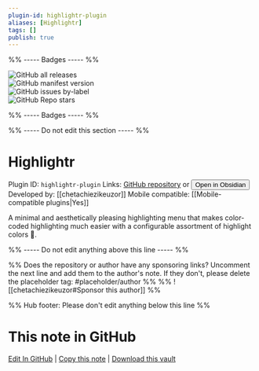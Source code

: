 ```yaml
---
plugin-id: highlightr-plugin
aliases: [Highlightr]
tags: []
publish: true
---
```


%% ----- Badges ----- %%

![GitHub all releases](https://img.shields.io/github/downloads/chetachiezikeuzor/Highlightr-Plugin/total?color=573E7A&logo=github&style=for-the-badge)  
![GitHub manifest version](https://img.shields.io/github/manifest-json/v/chetachiezikeuzor/Highlightr-Plugin?color=573E7A&logo=github&style=for-the-badge)  
![GitHub issues by-label](https://img.shields.io/github/issues/chetachiezikeuzor/Highlightr-Plugin/help%20wanted?color=573E7A&logo=github&style=for-the-badge)  
![GitHub Repo stars](https://img.shields.io/github/stars/chetachiezikeuzor/Highlightr-Plugin?color=573E7A&logo=github&style=for-the-badge)

%% ----- Badges ----- %%

%% ----- Do not edit this section ----- %%

# Highlightr

Plugin ID: `highlightr-plugin`
Links: [GitHub repository](https://github.com/chetachiezikeuzor/Highlightr-Plugin) or [<button id=HH>Open in Obsidian</button>](obsidian://show-plugin?id=highlightr-plugin)
Developed by: [[chetachiezikeuzor]]
Mobile compatible: [[Mobile-compatible plugins|Yes]]

A minimal and aesthetically pleasing highlighting menu that makes color-coded highlighting much easier with a configurable assortment of highlight colors 🎨.

%% ----- Do not edit anything above this line ----- %%

%% Does the repository or author have any sponsoring links? Uncomment the next line and add them to the author's note. If they don't, please delete the placeholder tag: #placeholder/author %%
%% ![[chetachiezikeuzor#Sponsor this author]] %%

%% Hub footer: Please don't edit anything below this line %%

# This note in GitHub

<span class="git-footer">[Edit In GitHub](https://github.dev/obsidian-community/obsidian-hub/blob/main/02%20-%20Community%20Expansions/02.05%20All%20Community%20Expansions/Plugins/highlightr-plugin.md "git-hub-edit-note") | [Copy this note](https://raw.githubusercontent.com/obsidian-community/obsidian-hub/main/02%20-%20Community%20Expansions/02.05%20All%20Community%20Expansions/Plugins/highlightr-plugin.md "git-hub-copy-note") | [Download this vault](https://github.com/obsidian-community/obsidian-hub/archive/refs/heads/main.zip "git-hub-download-vault") </span>

